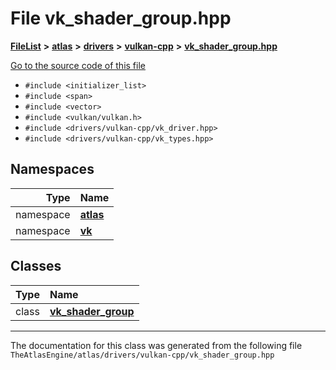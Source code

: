 

# File vk\_shader\_group.hpp



[**FileList**](files.md) **>** [**atlas**](dir_1e6ffef027cfcf7ded3287660b505c9f.md) **>** [**drivers**](dir_1605561db8076fbb4262fa758aa3edc0.md) **>** [**vulkan-cpp**](dir_47b67bd74134333dd9ae7c9592fa3f49.md) **>** [**vk\_shader\_group.hpp**](vk__shader__group_8hpp.md)

[Go to the source code of this file](vk__shader__group_8hpp_source.md)



* `#include <initializer_list>`
* `#include <span>`
* `#include <vector>`
* `#include <vulkan/vulkan.h>`
* `#include <drivers/vulkan-cpp/vk_driver.hpp>`
* `#include <drivers/vulkan-cpp/vk_types.hpp>`













## Namespaces

| Type | Name |
| ---: | :--- |
| namespace | [**atlas**](namespaceatlas.md) <br> |
| namespace | [**vk**](namespaceatlas_1_1vk.md) <br> |


## Classes

| Type | Name |
| ---: | :--- |
| class | [**vk\_shader\_group**](classatlas_1_1vk_1_1vk__shader__group.md) <br> |



















































------------------------------
The documentation for this class was generated from the following file `TheAtlasEngine/atlas/drivers/vulkan-cpp/vk_shader_group.hpp`

